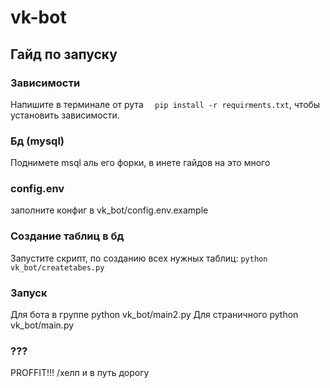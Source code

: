 # vk-bot
## Гайд по запуску
### Зависимости
Напишите  в терминале от рута ```  pip install -r requirments.txt```, чтобы установить зависимости.

### Бд (mysql)
Поднимете msql аль его форки, в инете гайдов на это много
### config.env
заполните конфиг в vk_bot/config.env.example 
### Создание таблиц в бд
Запустите скрипт, по созданию всех нужных таблиц: ``` python vk_bot/createtabes.py ```
### Запуск
Для бота в группе python vk_bot/main2.py
Для страничного python vk_bot/main.py
### ???
PROFFIT!!!
/хелп  и в путь дорогу
